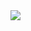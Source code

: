 <a href="https://www.telerik.com/kendo-react-ui/?utm_medium=referral&utm_source=npm&utm_campaign=kendo-ui-react-trial-npm-indicators&utm_content=banner" target="_blank">
<img src="https://www.telerik.com/kendo-react-ui/npm-banner.svg">
</a>
